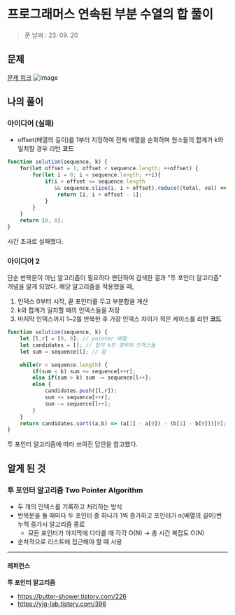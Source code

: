 # 프로그래머스 연속된 부분 수열의 합 풀이
> 푼 날짜 : 23. 09. 20

## 문제
[문제 링크](https://school.programmers.co.kr/learn/courses/30/lessons/178870)
![image](https://github.com/makepin2r/TIL/assets/39889583/45912a01-ed46-46b6-b454-e5f2a47912c5)

## 나의 풀이
### 아이디어 (실패)
- offset(배열의 길이)를 1부터 지정하여 전체 배열을 순회하며 원소들의 합계가 k와 일치할 경우 리턴
**코드**
```javascript
function solution(sequence, k) {
    for(let offset = 1; offset < sequence.length; ++offset) {
        for(let i = 0; i < sequence.length; ++i){
            if(i + offset <= sequence.length 
               && sequence.slice(i, i + offset).reduce((total, val) => total + val, 0) === k){
                return [i, i + offset - 1];
            }
        }
    }
    return [0, 0];
}
```
시간 초과로 실패했다.
### 아이디어 2 
단순 반복문이 아닌 알고리즘이 필요하다 판단하여 검색한 결과 "투 포인터 알고리즘" 개념을 알게 되었다.
해당 알고리즘을 적용했을 때,
1. 인덱스 0부터 시작, 끝 포인터를 두고 부분합을 계산
2. k와 합계가 일치할 때의 인덱스들을 저장
3. 마지막 인덱스까지 1~2를 반복한 후 가장 인덱스 차이가 적은 케이스를 리턴
**코드**
```javascript
function solution(sequence, k) {
    let [l,r] = [0, 0]; // pointer 배열
    let candidates = []; // 합이 k인 경우의 인덱스들
    let sum = sequence[l]; // 합
    
    while(r < sequence.length) {
        if(sum < k) sum += sequence[++r];
        else if(sum > k) sum -= sequence[l++];
        else {
            candidates.push([l,r]);
            sum += sequence[++r];
            sum -= sequence[l++];
        }
    }
    return candidates.sort((a,b) => (a[1] - a[0]) - (b[1] - b[0]))[0];
}
```
투 포인터 알고리즘에 따라 쓰여진 답안을 참고했다.

## 알게 된 것
### 투 포인터 알고리즘 Two Pointer Algorithm
- 두 개의 인덱스를 기록하고 처리하는 방식
- 반복문을 돌 때마다 두 포인터 중 하나가 1씩 증가하고 포인터가 n(배열의 길이)번 누적 증가시 알고리즘 종료
  - 모든 포인터가 마지막에 다다를 때 각각 O(N) → 총 시간 복잡도 O(N)
- 순차적으로 리스트에 접근해야 할 때 사용

---
#### 레퍼런스
**투 포인터 알고리즘**
- https://butter-shower.tistory.com/226
- https://yjg-lab.tistory.com/396
